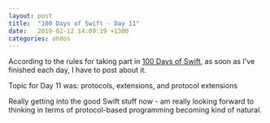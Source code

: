 ```yaml
---
layout: post
title:  "100 Days of Swift - Day 11"
date:   2019-02-12 14:09:19 +1300
categories: ohdos
---
```

According to the rules for taking part in [100 Days of Swift](https://www.hackingwithswift.com/100), as soon as I've finished each day, I have to post about it.

Topic for Day 11 was: protocols, extensions, and protocol extensions

Really getting into the good Swift stuff now - am really looking forward to thinking in terms of protocol-based programming becoming kind of natural.
